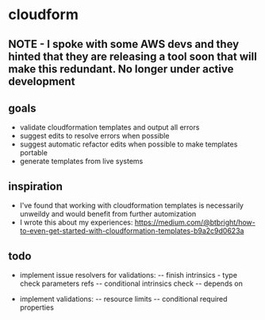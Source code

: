 # cloudform

## NOTE - I spoke with some AWS devs and they hinted that they are releasing a tool soon that will make this redundant. No longer under active development

## goals
- validate cloudformation templates and output all errors
- suggest edits to resolve errors when possible
- suggest automatic refactor edits when possible to make templates portable
- generate templates from live systems

## inspiration
- I've found that working with cloudformation templates is necessarily unweildy and would benefit from further automization
- I wrote this about my experiences: https://medium.com/@btbright/how-to-even-get-started-with-cloudformation-templates-b9a2c9d0623a

## todo

- implement issue resolvers for validations:
-- finish intrinsics - type check parameters refs
-- conditional intrinsics check
-- depends on

- implement validations:
-- resource limits
-- conditional required properties
